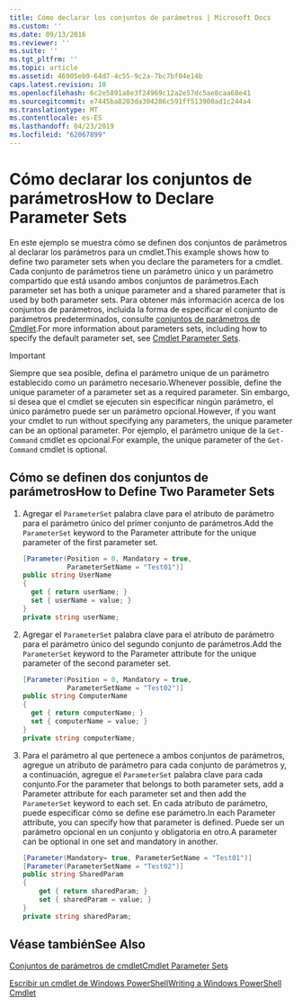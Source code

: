 ```yaml
---
title: Cómo declarar los conjuntos de parámetros | Microsoft Docs
ms.custom: ''
ms.date: 09/13/2016
ms.reviewer: ''
ms.suite: ''
ms.tgt_pltfrm: ''
ms.topic: article
ms.assetid: 46905eb9-64d7-4c55-9c2a-7bc7bf04e14b
caps.latest.revision: 10
ms.openlocfilehash: 6c2e5891a8e3f24969c12a2e57dc5ae8caa68e41
ms.sourcegitcommit: e7445ba8203da304286c591ff513900ad1c244a4
ms.translationtype: MT
ms.contentlocale: es-ES
ms.lasthandoff: 04/23/2019
ms.locfileid: "62067899"
---
```

# <a name="how-to-declare-parameter-sets"></a><span data-ttu-id="ec50c-102">Cómo declarar los conjuntos de parámetros</span><span class="sxs-lookup"><span data-stu-id="ec50c-102">How to Declare Parameter Sets</span></span>

<span data-ttu-id="ec50c-103">En este ejemplo se muestra cómo se definen dos conjuntos de parámetros al declarar los parámetros para un cmdlet.</span><span class="sxs-lookup"><span data-stu-id="ec50c-103">This example shows how to define two parameter sets when you declare the parameters for a cmdlet.</span></span> <span data-ttu-id="ec50c-104">Cada conjunto de parámetros tiene un parámetro único y un parámetro compartido que está usando ambos conjuntos de parámetros.</span><span class="sxs-lookup"><span data-stu-id="ec50c-104">Each parameter set has both a unique parameter and a shared parameter that is used by both parameter sets.</span></span> <span data-ttu-id="ec50c-105">Para obtener más información acerca de los conjuntos de parámetros, incluida la forma de especificar el conjunto de parámetros predeterminados, consulte [conjuntos de parámetros de Cmdlet](./cmdlet-parameter-sets.md).</span><span class="sxs-lookup"><span data-stu-id="ec50c-105">For more information about parameters sets, including how to specify the default parameter set, see [Cmdlet Parameter Sets](./cmdlet-parameter-sets.md).</span></span>

> [!IMPORTANT]
> <span data-ttu-id="ec50c-106">Siempre que sea posible, defina el parámetro unique de un parámetro establecido como un parámetro necesario.</span><span class="sxs-lookup"><span data-stu-id="ec50c-106">Whenever possible, define the unique parameter of a parameter set as a required parameter.</span></span> <span data-ttu-id="ec50c-107">Sin embargo, si desea que el cmdlet se ejecuten sin especificar ningún parámetro, el único parámetro puede ser un parámetro opcional.</span><span class="sxs-lookup"><span data-stu-id="ec50c-107">However, if you want your cmdlet to run without specifying any parameters, the unique parameter can be an optional parameter.</span></span> <span data-ttu-id="ec50c-108">Por ejemplo, el parámetro unique de la `Get-Command` cmdlet es opcional.</span><span class="sxs-lookup"><span data-stu-id="ec50c-108">For example, the unique parameter of the `Get-Command` cmdlet is optional.</span></span>

## <a name="how-to-define-two-parameter-sets"></a><span data-ttu-id="ec50c-109">Cómo se definen dos conjuntos de parámetros</span><span class="sxs-lookup"><span data-stu-id="ec50c-109">How to Define Two Parameter Sets</span></span>

1. <span data-ttu-id="ec50c-110">Agregar el `ParameterSet` palabra clave para el atributo de parámetro para el parámetro único del primer conjunto de parámetros.</span><span class="sxs-lookup"><span data-stu-id="ec50c-110">Add the `ParameterSet` keyword to the Parameter attribute for the unique parameter of the first parameter set.</span></span>

   ```csharp
   [Parameter(Position = 0, Mandatory = true,
              ParameterSetName = "Test01")]
   public string UserName
   {
     get { return userName; }
     set { userName = value; }
   }
   private string userName;
   ```

2. <span data-ttu-id="ec50c-111">Agregar el `ParameterSet` palabra clave para el atributo de parámetro para el parámetro único del segundo conjunto de parámetros.</span><span class="sxs-lookup"><span data-stu-id="ec50c-111">Add the `ParameterSet` keyword to the Parameter attribute for the unique parameter of the second parameter set.</span></span>

   ```csharp
   [Parameter(Position = 0, Mandatory = true,
              ParameterSetName = "Test02")]
   public string ComputerName
   {
     get { return computerName; }
     set { computerName = value; }
   }
   private string computerName;
   ```

3. <span data-ttu-id="ec50c-112">Para el parámetro al que pertenece a ambos conjuntos de parámetros, agregue un atributo de parámetro para cada conjunto de parámetros y, a continuación, agregue el `ParameterSet` palabra clave para cada conjunto.</span><span class="sxs-lookup"><span data-stu-id="ec50c-112">For the parameter that belongs to both parameter sets, add a Parameter attribute for each parameter set and then add the `ParameterSet` keyword to each set.</span></span> <span data-ttu-id="ec50c-113">En cada atributo de parámetro, puede especificar cómo se define ese parámetro.</span><span class="sxs-lookup"><span data-stu-id="ec50c-113">In each Parameter attribute, you can specify how that parameter is defined.</span></span> <span data-ttu-id="ec50c-114">Puede ser un parámetro opcional en un conjunto y obligatoria en otro.</span><span class="sxs-lookup"><span data-stu-id="ec50c-114">A parameter can be optional in one set and mandatory in another.</span></span>

   ```csharp
   [Parameter(Mandatory= true, ParameterSetName = "Test01")]
   [Parameter(ParameterSetName = "Test02")]
   public string SharedParam
   {
       get { return sharedParam; }
       set { sharedParam = value; }
   }
   private string sharedParam;
   ```

## <a name="see-also"></a><span data-ttu-id="ec50c-115">Véase también</span><span class="sxs-lookup"><span data-stu-id="ec50c-115">See Also</span></span>

[<span data-ttu-id="ec50c-116">Conjuntos de parámetros de cmdlet</span><span class="sxs-lookup"><span data-stu-id="ec50c-116">Cmdlet Parameter Sets</span></span>](./cmdlet-parameter-sets.md)

[<span data-ttu-id="ec50c-117">Escribir un cmdlet de Windows PowerShell</span><span class="sxs-lookup"><span data-stu-id="ec50c-117">Writing a Windows PowerShell Cmdlet</span></span>](./writing-a-windows-powershell-cmdlet.md)
